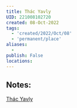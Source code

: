 ```yaml
---
title: Thác Yavly
UID: 221008102720
created: 08-Oct-2022
tags:
  - 'created/2022/Oct/08'
  - 'permanent/place'
aliases:
  - 
publish: False
locations:
---
```

## Notes:

[Thác Yavly](geo:11.51376323156923,108.61596114523599)